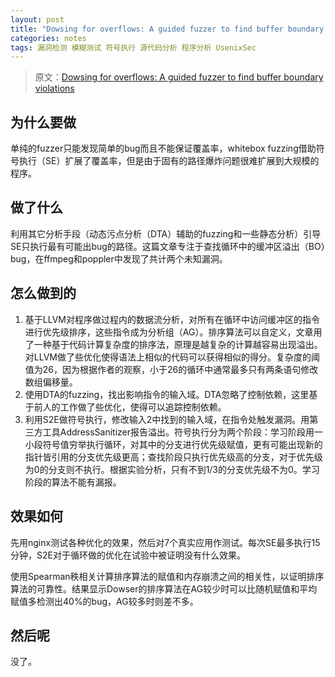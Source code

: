 ```yaml
---
layout: post
title: "Dowsing for overflows: A guided fuzzer to find buffer boundary violations(2013)"
categories: notes
tags: 漏洞检测 模糊测试 符号执行 源代码分析 程序分析 UsenixSec 
---
```


> 原文：[Dowsing for overflows: A guided fuzzer to find buffer boundary violations][src] 

[src]: https://www.usenix.org/system/files/conference/usenixsecurity13/sec13-paper_haller.pdf

## 为什么要做
单纯的fuzzer只能发现简单的bug而且不能保证覆盖率，whitebox fuzzing借助符号执行（SE）扩展了覆盖率，但是由于固有的路径爆炸问题很难扩展到大规模的程序。

## 做了什么
利用其它分析手段（动态污点分析（DTA）辅助的fuzzing和一些静态分析）引导SE只执行最有可能出bug的路径。这篇文章专注于查找循环中的缓冲区溢出（BO）bug，在ffmpeg和poppler中发现了共计两个未知漏洞。

## 怎么做到的
1. 基于LLVM对程序做过程内的数据流分析，对所有在循环中访问缓冲区的指令进行优先级排序，这些指令成为分析组（AG）。排序算法可以自定义，文章用了一种基于代码计算复杂度的排序法，原理是越复杂的计算越容易出现溢出。对LLVM做了些优化使得语法上相似的代码可以获得相似的得分。复杂度的阈值为26，因为根据作者的观察，小于26的循环中通常最多只有两条语句修改数组偏移量。
2. 使用DTA的fuzzing，找出影响指令的输入域。DTA忽略了控制依赖，这里基于前人的工作做了些优化，使得可以追踪控制依赖。
3. 利用S2E做符号执行，修改输入2中找到的输入域，在指令处触发漏洞。用第三方工具AddressSanitizer报告溢出。符号执行分为两个阶段：学习阶段用一小段符号值穷举执行循环，对其中的分支进行优先级赋值，更有可能出现新的指针皆引用的分支优先级更高；查找阶段只执行优先级高的分支，对于优先级为0的分支则不执行。根据实验分析，只有不到1/3的分支优先级不为0。学习阶段的算法不能有漏报。

## 效果如何
先用nginx测试各种优化的效果，然后对7个真实应用作测试。每次SE最多执行15分钟，S2E对于循环做的优化在试验中被证明没有什么效果。

使用Spearman秩相关计算排序算法的赋值和内存崩溃之间的相关性，以证明排序算法的可靠性。结果显示Dowser的排序算法在AG较少时可以比随机赋值和平均赋值多检测出40%的bug，AG较多时则差不多。

## 然后呢
没了。
